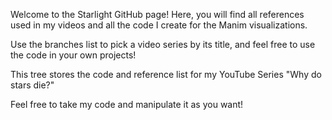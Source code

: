 Welcome to the Starlight GitHub page! Here, you will find all references used in my videos and all the code I create for the Manim visualizations. 

Use the branches list to pick a video series by its title, and feel free to use the code in your own projects!

This tree stores the code and reference list for my YouTube Series "Why do stars die?"

Feel free to take my code and manipulate it as you want!
